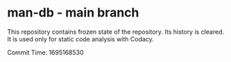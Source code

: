 # man-db - main branch

This repository contains frozen state of the repository.
Its history is cleared. It is used only for static code
analysis with Codacy.

Commit Time: 1695168530